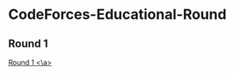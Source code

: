 # CodeForces-Educational-Round
## Round 1
<a href = "https://github.com/uchikhanz/CodeForces-Educational-Round/tree/main/Round%201"> Round 1 <\a>

